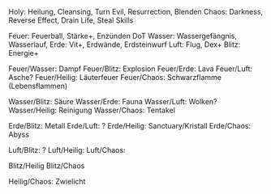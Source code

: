 
Holy: Heilung, Cleansing, Turn Evil, Resurrection, Blenden
Chaos: Darkness, Reverse Effect, Drain Life, Steal Skills

Feuer: Feuerball, Stärke+, Enzünden DoT
Wasser: Wassergefängnis, Wasserlauf, 
Erde: Vit+, Erdwände, Erdsteinwurf
Luft: Flug, Dex+
Blitz: Energie+

Feuer/Wasser: Dampf
Feuer/Blitz: Explosion
Feuer/Erde: Lava
Feuer/Luft: Asche?
Feuer/Heilig: Läuterfeuer
Feuer/Chaos: Schwarzflamme (Lebensflammen)

Wasser/Blitz: Säure
Wasser/Erde: Fauna
Wasser/Luft: Wolken?
Wasser/Heilig: Reinigung
Wasser/Chaos: Tentakel

Erde/Blitz: Metall
Erde/Luft: ?
Erde/Heilig: Sanctuary/Kristall
Erde/Chaos: Abyss

Luft/Blitz: ?
Luft/Heilig:
Luft/Chaos: 

Blitz/Heilig
Blitz/Chaos

Heilig/Chaos: Zwielicht